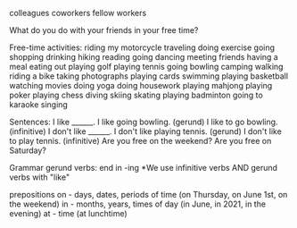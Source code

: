 colleagues
coworkers
fellow workers

What do you do with your friends in your free time?

Free-time activities:
riding my motorcycle
traveling
doing exercise
going shopping
drinking
hiking
reading
going dancing
meeting friends
having a meal
eating out
playing golf
playing tennis
going bowling
camping
walking
riding a bike
taking photographs
playing cards
swimming
playing basketball
watching movies
doing yoga
doing housework
playing mahjong
playing poker
playing chess
diving
skiing
skating
playing badminton
going to karaoke
singing

Sentences:
I like ______.
I like going bowling. (gerund)
I like to go bowling. (infinitive)
I don't like ______.
I don't like playing tennis. (gerund)
I don't like to play tennis. (infinitive)
Are you free on the weekend?
Are you free on Saturday?

Grammar
gerund verbs: end in -ing
*We use infinitive verbs AND gerund verbs with "like"

prepositions
on - days, dates, periods of time (on Thursday, on June 1st, on the weekend)
in - months, years, times of day (in June, in 2021, in the evening)
at - time (at lunchtime)

